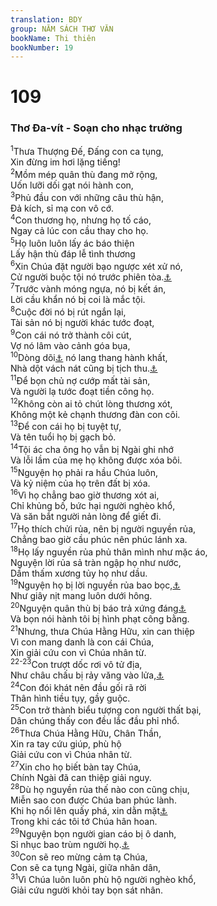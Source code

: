 ```yaml
---
translation: BDY
group: NĂM SÁCH THƠ VĂN
bookName: Thi thiên 
bookNumber: 19
---
```


<div class="title"><h1>109</h1><h3>Thơ Đa-vít - Soạn cho nhạc trưởng</h3></div>
<span class="verse thi_109_1"><sup>1</sup>Thưa Thượng Đế, Đấng con ca tụng,<br/>Xin đừng im hơi lặng tiếng!<br/></span>
<span class="verse thi_109_2"><sup>2</sup>Mồm mép quân thù đang mở rộng,<br/>Uốn lưỡi dối gạt nói hành con,<br/></span>
<span class="verse thi_109_3"><sup>3</sup>Phủ đầu con với những câu thù hận,<br/>Đả kích, sỉ mạ con vô cớ.<br/></span>
<span class="verse thi_109_4"><sup>4</sup>Con thương họ, nhưng họ tố cáo,<br/>Ngay cả lúc con cầu thay cho họ.<br/></span>
<span class="verse thi_109_5"><sup>5</sup>Họ luôn luôn lấy ác báo thiện<br/>Lấy hận thù đáp lễ tình thương<br/></span>
<span class="verse thi_109_6"><sup>6</sup>Xin Chúa đặt người bạo ngược xét xử nó,<br/>Cử người buộc tội nó trước phiên tòa.<a href="#" data-toggle="tooltip" data-placement="bottom" title="Nt để Sa-tan đứng bên phải nó">⚓</a><br/></span>
<span class="verse thi_109_7"><sup>7</sup>Trước vành móng ngựa, nó bị kết án,<br/>Lời cầu khẩn nó bị coi là mắc tội.<br/></span>
<span class="verse thi_109_8"><sup>8</sup>Cuộc đời nó bị rút ngắn lại,<br/>Tài sản nó bị người khác tước đoạt,<br/></span>
<span class="verse thi_109_9"><sup>9</sup>Con cái nó trở thành côi cút,<br/>Vợ nó lâm vào cảnh góa bụa,<br/></span>
<span class="verse thi_109_10"><sup>10</sup>Dòng dõi<a href="#" data-toggle="tooltip" data-placement="bottom" title="Nt con cái">⚓</a> nó lang thang hành khất,<br/>Nhà dột vách nát cũng bị tịch thu.<a href="#" data-toggle="tooltip" data-placement="bottom" title="Ctd để chúng từ nhà mục vách xiêu ra đi kiếm ăn">⚓</a><br/></span>
<span class="verse thi_109_11"><sup>11</sup>Để bọn chủ nợ cướp mất tài sản,<br/>Và người lạ tước đoạt tiền công họ.<br/></span>
<span class="verse thi_109_12"><sup>12</sup>Không còn ai tỏ chút lòng thương xót,<br/>Không một kẻ chạnh thương đàn con côi.<br/></span>
<span class="verse thi_109_13"><sup>13</sup>Để con cái họ bị tuyệt tự,<br/>Và tên tuổi họ bị gạch bỏ.<br/></span>
<span class="verse thi_109_14"><sup>14</sup>Tội ác cha ông họ vẫn bị Ngài ghi nhớ<br/>Và lỗi lầm của mẹ họ không được xóa bôi.<br/></span>
<span class="verse thi_109_15"><sup>15</sup>Nguyện họ phải ra hầu Chúa luôn,<br/>Và kỷ niệm của họ trên đất bị xóa.<br/></span>
<span class="verse thi_109_16"><sup>16</sup>Vì họ chẳng bao giờ thương xót ai,<br/>Chỉ khủng bố, bức hại người nghèo khổ,<br/>Và săn bắt người nản lòng để giết đi.<br/></span>
<span class="verse thi_109_17"><sup>17</sup>Họ thích chửi rủa, nên bị người nguyền rủa,<br/>Chẳng bao giờ cầu phúc nên phúc lánh xa.<br/></span>
<span class="verse thi_109_18"><sup>18</sup>Họ lấy nguyền rủa phủ thân mình như mặc áo,<br/>Nguyện lời rủa sả tràn ngập họ như nước,<br/>Dầm thấm xương tủy họ như dầu.<br/></span>
<span class="verse thi_109_19"><sup>19</sup>Nguyện họ bị lời nguyền rủa bao bọc,<a href="#" data-toggle="tooltip" data-placement="bottom" title="Nt như chiếc áo họ quấn quanh mình">⚓</a><br/>Như giây nịt mang luôn dưới hông.<br/></span>
<span class="verse thi_109_20"><sup>20</sup>Nguyện quân thù bị báo trả xứng đáng<a href="#" data-toggle="tooltip" data-placement="bottom" title="báo trả cách ấy">⚓</a><br/>Và bọn nói hành tôi bị hình phạt công bằng.<br/></span>
<span class="verse thi_109_21"><sup>21</sup>Nhưng, thưa Chúa Hằng Hữu, xin can thiệp<br/>Vì con mang danh là con cái Chúa,<br/>Xin giải cứu con vì Chúa nhân từ.<br/></span>
<span class="verse thi_109_22 thi_109_23"><sup>22-23</sup>Con trượt dốc rơi vô tử địa,<br/>Như châu chấu bị rảy văng vào lửa,<a href="#" data-toggle="tooltip" data-placement="bottom" title="hàm ý">⚓</a><br/></span>
<span class="verse thi_109_24"><sup>24</sup>Con đói khát nên đầu gối rã rời<br/>Thân hình tiều tụy, gầy guộc.<br/></span>
<span class="verse thi_109_25"><sup>25</sup>Con trở thành biểu tượng con người thất bại,<br/>Dân chúng thấy con đều lắc đầu phỉ nhổ.<br/></span>
<span class="verse thi_109_26"><sup>26</sup>Thưa Chúa Hằng Hữu, Chân Thần,<br/>Xin ra tay cứu giúp, phù hộ<br/>Giải cứu con vì Chúa nhân từ.<br/></span>
<span class="verse thi_109_27"><sup>27</sup>Xin cho họ biết bàn tay Chúa,<br/>Chính Ngài đã can thiệp giải nguy.<br/></span>
<span class="verse thi_109_28"><sup>28</sup>Dù họ nguyền rủa thế nào con cũng chịu,<br/>Miễn sao con được Chúa ban phúc lành.<br/>Khi họ nổi lên quấy phá, xin dằn mặt<a href="#" data-toggle="tooltip" data-placement="bottom" title="Ctd làm cho họ hổ thẹn">⚓</a><br/>Trong khi các tôi tớ Chúa hân hoan.<br/></span>
<span class="verse thi_109_29"><sup>29</sup>Nguyện bọn người gian cáo bị ô danh,<br/>Sỉ nhục bao trùm người họ.<a href="#" data-toggle="tooltip" data-placement="bottom" title="Nt nguyện họ quấn mình bằng sỉ nhục như tấm áo choàng">⚓</a><br/></span>
<span class="verse thi_109_30"><sup>30</sup>Con sẽ reo mừng cảm tạ Chúa,<br/>Con sẽ ca tụng Ngài, giữa nhân dân,<br/></span>
<span class="verse thi_109_31"><sup>31</sup>Vì Chúa luôn luôn phù hộ người nghèo khổ,<br/>Giải cứu người khỏi tay bọn sát nhân.</span>
